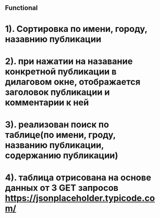## Functional
# 1). Сортировка по имени, городу, назавнию публикации
# 2). при нажатии на назавание конкретной публикации в дилаговом окне, отображается заголовок публикации и комментарии к ней
# 3). реализован поиск по таблице(по имени, гроду, названию публикации, содержанию публикации)
# 4). таблица отрисована на основе данных от 3  GET запросов https://jsonplaceholder.typicode.com/
